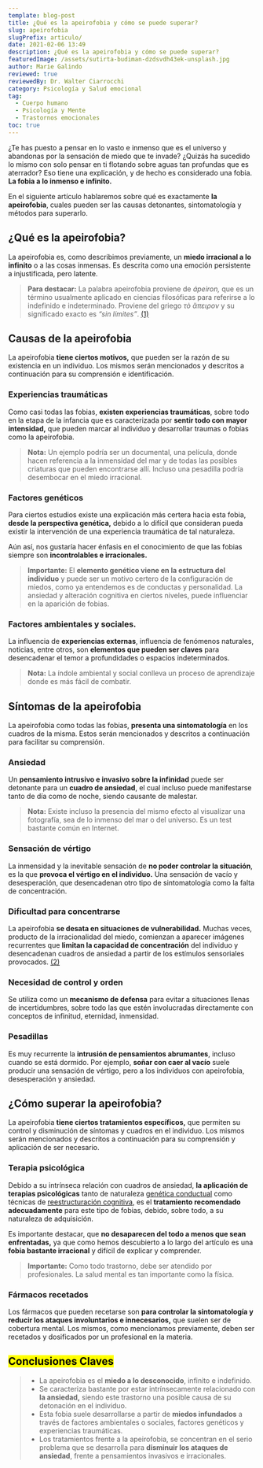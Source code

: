 ```yaml
---
template: blog-post
title: ¿Qué es la apeirofobia y cómo se puede superar?
slug: apeirofobia
slugPrefix: articulo/
date: 2021-02-06 13:49
description: ¿Qué es la apeirofobia y cómo se puede superar?
featuredImage: /assets/sutirta-budiman-dzdsvdh43ek-unsplash.jpg
author: Marie Galindo
reviewed: true
reviewedBy: Dr. Walter Ciarrocchi
category: Psicología y Salud emocional
tag:
  - Cuerpo humano
  - Psicología y Mente
  - Trastornos emocionales
toc: true
---
```

<!--StartFragment-->

¿Te has puesto a pensar en lo vasto e inmenso que es el universo y abandonas por la sensación de miedo que te invade? ¿Quizás ha sucedido lo mismo con solo pensar en ti flotando sobre aguas tan profundas que es aterrador? Eso tiene una explicación, y de hecho es considerado una fobia. **La fobia a lo inmenso e infinito.**

En el siguiente artículo hablaremos sobre qué es exactamente **la apeirofobia**, cuales pueden ser las causas detonantes, sintomatología y métodos para superarlo.

## ¿Qué es la apeirofobia?

La apeirofobia es, como describimos previamente, un **miedo irracional a lo infinito** o a las cosas inmensas. Es descrita como una emoción persistente a injustificada, pero latente.

> **Para destacar:** La palabra apeirofobia proviene de *ápeiron,* que es un término usualmente aplicado en ciencias filosóficas para referirse a lo indefinido e indeterminado. Proviene del griego *τὸ ἄπειρον* y su significado exacto es *“sin límites”*. [(1)](https://www.webdianoia.com/glosario/display.php?action=view&id=30)

## Causas de la apeirofobia

La apeirofobia **tiene ciertos motivos,** que pueden ser la razón de su existencia en un individuo. Los mismos serán mencionados y descritos a continuación para su comprensión e identificación.

### Experiencias traumáticas

Como casi todas las fobias, **existen experiencias traumáticas**, sobre todo en la etapa de la infancia que es caracterizada por **sentir todo con mayor intensidad,** que pueden marcar al individuo y desarrollar traumas o fobias como la apeirofobia.

> **Nota:** Un ejemplo podría ser un documental, una película, donde hacen referencia a la inmensidad del mar y de todas las posibles criaturas que pueden encontrarse allí. Incluso una pesadilla podría desembocar en el miedo irracional.

### Factores genéticos

Para ciertos estudios existe una explicación más certera hacia esta fobia, **desde la perspectiva genética,** debido a lo difícil que consideran pueda existir la intervención de una experiencia traumática de tal naturaleza.

Aún así, nos gustaría hacer énfasis en el conocimiento de que las fobias siempre son **incontrolables e irracionales.**

> **Importante:** El **elemento genético viene en la estructura del individuo** y puede ser un motivo certero de la configuración de miedos, como ya entendemos es de conductas y personalidad. La ansiedad y alteración cognitiva en ciertos niveles, puede influenciar en la aparición de fobias.

### Factores ambientales y sociales.

La influencia de **experiencias externas**, influencia de fenómenos naturales, noticias, entre otros, son **elementos que pueden ser claves** para desencadenar el temor a profundidades o espacios indeterminados.

> **Nota:** La índole ambiental y social conlleva un proceso de aprendizaje donde es más fácil de combatir.

## Síntomas de la apeirofobia

La apeirofobia como todas las fobias, **presenta una sintomatología** en los cuadros de la misma. Estos serán mencionados y descritos a continuación para facilitar su comprensión.

### Ansiedad

Un **pensamiento intrusivo e invasivo sobre la infinidad** puede ser detonante para un **cuadro de ansiedad**, el cual incluso puede manifestarse tanto de día como de noche, siendo causante de malestar.

> **Nota:** Existe incluso la presencia del mismo efecto al visualizar una fotografía, sea de lo inmenso del mar o del universo. Es un test bastante común en Internet.

### Sensación de vértigo

La inmensidad y la inevitable sensación de **no poder controlar la situación**, es la que **provoca el vértigo en el individuo.** Una sensación de vacío y desesperación, que desencadenan otro tipo de sintomatología como la falta de concentración.

### Dificultad para concentrarse

La apeirofobia **se desata en situaciones de vulnerabilidad.** Muchas veces, producto de la irracionalidad del miedo, comienzan a aparecer imágenes recurrentes que **limitan la capacidad de concentración** del individuo y desencadenan cuadros de ansiedad a partir de los estímulos sensoriales provocados. [(2)](https://culturacientifica.com/2013/07/03/apeirofobia/)

### Necesidad de control y orden

Se utiliza como un **mecanismo de defensa** para evitar a situaciones llenas de incertidumbres, sobre todo las que estén involucradas directamente con conceptos de infinitud, eternidad, inmensidad.

### Pesadillas

Es muy recurrente la **intrusión de pensamientos abrumantes**, incluso cuando se está dormido. Por ejemplo, **soñar con caer al vacío** suele producir una sensación de vértigo, pero a los individuos con apeirofobia, desesperación y ansiedad.

## ¿Cómo superar la apeirofobia?

La apeirofobia **tiene ciertos tratamientos específicos,** que permiten su control y disminución de síntomas y cuadros en el individuo. Los mismos serán mencionados y descritos a continuación para su comprensión y aplicación de ser necesario.

### Terapia psicológica

Debido a su intrínseca relación con cuadros de ansiedad, **la aplicación de terapias psicológicas** tanto de naturaleza [genética conductual](https://tuinfosalud.com/articulos/genetica-conductual) como técnicas de [reestructuración cognitiva](https://tuinfosalud.com/articulos/reestructuracion-cognitiva), es el **tratamiento recomendado adecuadamente** para este tipo de fobias, debido, sobre todo, a su naturaleza de adquisición.

Es importante destacar, que **no desaparecen del todo a menos que sean enfrentadas,** ya que como hemos descubierto a lo largo del artículo es una **fobia bastante irracional** y difícil de explicar y comprender.

> **Importante:** Como todo trastorno, debe ser atendido por profesionales. La salud mental es tan importante como la física.

### Fármacos recetados

Los fármacos que pueden recetarse son **para controlar la sintomatología y reducir los ataques involuntarios e innecesarios,** que suelen ser de cobertura mental. Los mismos, como mencionamos previamente, deben ser recetados y dosificados por un profesional en la materia.

## <mark>Conclusiones Claves</mark>

> * La apeirofobia es el **miedo a lo desconocido**, infinito e indefinido.
> * Se caracteriza bastante por estar intrínsecamente relacionado con **la ansiedad,** siendo este trastorno una posible causa de su detonación en el individuo.
> * Esta fobia suele desarrollarse a partir de **miedos infundados** a través de factores ambientales o sociales, factores genéticos y experiencias traumáticas.
> * Los tratamientos frente a la apeirofobia, se concentran en el serio problema que se desarrolla para **disminuir los ataques de ansiedad**, frente a pensamientos invasivos e irracionales.

<!--EndFragment-->